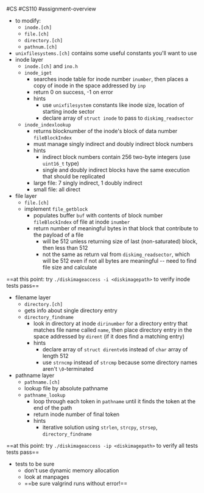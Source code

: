 #CS #CS110 #assignment-overview
- to modify:
	- `inode.[ch]`
	- `file.[ch]`
	- `directory.[ch]`
	- `pathnum.[ch]`
- `unixfilesystems.[ch]` contains some useful constants you'll want to use
- inode layer
	- `inode.[ch]` and `ino.h`
	- `inode_iget`
		- searches inode table for inode number `inumber`, then places a copy of inode in the space addressed by `inp`
		- return 0 on success, -1 on error
		- hints
			- use `unixfilesystem` constants like inode size, location of starting inode sector
			- declare array of `struct inode` to pass to `diskimg_readsector`
	- `inode_indexlookup`
		- returns blocknumber of the inode's block of data number `fileBlockIndex`
		- must manage singly indirect and doubly indirect block numbers
		- hints
			- indirect block numbers contain 256 two-byte integers (use `uint16_t` type)
			- single and doubly indirect blocks have the same execution that should be replicated
		- large file: 7 singly indirect, 1 doubly indirect
		- small file: all direct
- file layer
	- `file.[ch]`
	- implement `file_getblock`
		- populates buffer `buf` with contents of block number `fileBlockIndex` of file at inode `inumber`
		- return number of meaningful bytes in that block that contribute to the payload of a file
			- will be 512 unless returning size of last (non-saturated) block, then less than 512
			- not the same as return val from `diskimg_readsector`, which will be 512 even if not all bytes are meaningful -- need to find file size and calculate

==at this point: try `./diskimageaccess -i <diskimagepath>` to verify inode tests pass==
- filename layer
	- `directory.[ch]`
	- gets info about single directory entry
	- `directory_findname`
		- look in directory at inode `dirinumber` for a directory entry that matches file name called `name`, then place directory entry in the space addressed by `dirent` (if it does find a matching entry)
		- hints
			- declare array of `struct direntv6`s instead of `char` array of length 512
			- use `strncmp` instead of `strcmp` because some directory names aren't `\0`-terminated
- pathname layer
	- `pathname.[ch]`
	- lookup file by absolute pathname
	- `pathname_lookup`
		- loop through each token in `pathname` until it finds the token at the end of the path
		- return inode number of final token
		- hints
			- iterative solution using `strlen`, `strcpy`, `strsep`, `directory_findname`

==at this point: try `./diskimageaccess -ip <diskimagepath>` to verify all tests tests pass==

- tests to be sure
	- don't use dynamic memory allocation
	- look at manpages
	- ==be sure valgrind runs without error!==